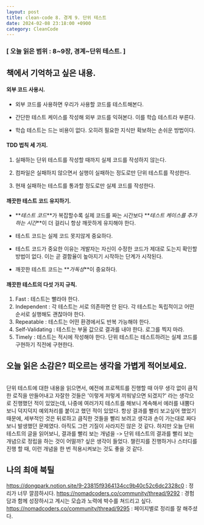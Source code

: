 ```yaml
---
layout: post
title: clean-code 8. 경계 9. 단위 테스트
date: 2024-02-08 23:18:00 +0900
category: CleanCode
---
```


### [ 오늘 읽은 범위 : 8~9장, 경계~단위 테스트. ]

## 책에서 기억하고 싶은 내용.

#### 외부 코드 사용시.

- 외부 코드를 사용하면 우리가 사용할 코드를 테스트해본다.

- 간단한 테스트 케이스를 작성해 외부 코드를 익혀본다. 이를 학습 테스트라 부른다.

- 학습 테스트는 드는 비용이 없다. 오히려 필요한 지식만 확보하는 손쉬운 방법이다.

#### TDD 법칙 세 가지.

1. 실패하는 단위 테스트를 작성할 때까지 실제 코드를 작성하지 않는다.

2. 컴파일은 실패하지 않으면서 실행이 실패하는 정도로만 단위 테스트를 작성한다.

3. 현재 실패하는 테스트를 통과할 정도로만 실제 코드를 작성한다.

#### 깨끗한 테스트 코드 유지하기.

- **_테스트 코드_**가 복잡할수록 실제 코드를 짜는 시간보다 **_테스트 케이스를 추가하는 시간_**이 더 걸리니 항상 깨끗하게 유지해야 한다.

- 테스트 코드는 실제 코드 못지않게 중요하다.

- 테스트 코드가 중요한 이유는 개발자는 자신이 수정한 코드가 제대로 도는지 확인할 방법이 없다. 이는 곧 결함율이 높아지기 시작하는 단계가 시작된다.

- 깨끗한 테스트 코드는 **_가독성_**이 중요하다.

#### 깨끗한 테스트의 다섯 가지 규칙.

1. Fast : 테스트는 빨라야 한다.
2. Independent : 각 테스트는 서로 의존하면 안 된다. 각 테스트는 독립적이고 어떤 순서로 실행해도 괜찮아야 한다.
3. Repeatable : 테스트는 어떤 환경에서도 반복 가능해야 한다.
4. Self-Validating : 테스트는 부울 값으로 결과를 내야 한다. 로그를 찍지 마라.
5. Timely : 테스트는 적시에 작성해야 한다. 단위 테스트는 테스트하려는 실제 코드를 구현하기 직전에 구현한다.

## 오늘 읽은 소감은? 떠오르는 생각을 가볍게 적어보세요.

<br>
단위 테스트에 대한 내용을 읽으면서, 예전에 프로젝트를 진행할 때 아무 생각 없이 큼직한 로직을 만들어내고 자잘한 것들은 '이렇게 저렇게 끼워넣으면 되겠지?' 라는 생각으로 진행했던 적이 있었는데, 나중에 여러가지 테스트를 해보니 계속해서 에러를 내뿜다보니 덕지덕지 예외처리를 붙이고 했던 적이 있었다. 항상 결과를 빨리 보고싶어 했었기 때문에, 세부적인 것은 뒤로하고 큼직한 것들을 빨리 보려고 생각과 손이 가는대로 짜다보니 발생했던 문제였다. 아직도 그런 기질이 사라지진 않은 것 같다. 하지만 오늘 단위 테스트의 글을 읽어보니, 결과를 빨리 보는 개념을 -> 단위 테스트의 결과를 빨리 보는 개념으로 정립을 하는 것이 어떨까? 싶은 생각이 들었다. 챌린지를 진행하거나 스터디를 진행 할 때, 이런 개념을 한 번 적용시켜보는 것도 좋을 것 같다.
<br>

## 나의 최애 북틸

https://dongpark.notion.site/9-23815f9364134cc9b40c52c6dc2328c0 : 정리가 너무 깔끔하시다.
https://nomadcoders.co/community/thread/9292 : 경험담과 함께 성장하시고 계시는 모습과 노력에 박수를 쳐드리고 싶다.
https://nomadcoders.co/community/thread/9295 : 페이지별로 정리를 잘 해주셨다.
